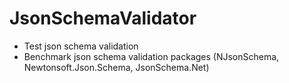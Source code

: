 # JsonSchemaValidator
- Test json schema validation
- Benchmark json schema validation packages (NJsonSchema, Newtonsoft.Json.Schema, JsonSchema.Net)
